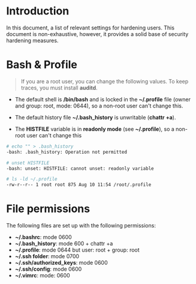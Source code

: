 # Introduction
In this document, a list of relevant settings for hardening users.
This document is non-exhaustive, however, it provides a solid base of security hardening 
measures.

# Bash & Profile

> If you are a root user, you can change the following values. To keep traces, you must install **auditd**.

- The default shell is **/bin/bash** and is locked in the **~/.profile** file (owner and group: root, mode: 0644), so a
  non-root user can't change this.

- The default history file **~/.bash_history** is unwritable (**chattr +a**). 

- The **HISTFILE** variable is in **readonly mode** (see **~/.profile**), so a non-root user can't change this

```bash
# echo "" > .bash_history
-bash: .bash_history: Operation not permitted

# unset HISTFILE
-bash: unset: HISTFILE: cannot unset: readonly variable

# ls -ld ~/.profile
-rw-r--r-- 1 root root 875 Aug 10 11:54 /root/.profile
```

# File permissions

The following files are set up with the following permissions:
- **~/.bashrc**: mode 0600
- **~/.bash_history**: mode 600 + chattr +a
- **~/.profile**: mode 0644 but user: root + group: root
- **~/.ssh folder**: mode 0700
- **~/.ssh/authorized_keys**: mode 0600
- **~/.ssh/config**: mode 0600
- **~/.vimrc**: mode: 0600